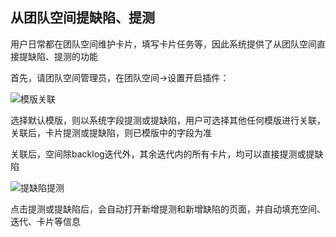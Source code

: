 ## 从团队空间提缺陷、提测

用户日常都在团队空间维护卡片，填写卡片任务等，因此系统提供了从团队空间直接提缺陷、提测的功能

首先，请团队空间管理员，在团队空间->设置开启插件：

![模版关联](https://jdhelp.s3.cn-north-1.jdcloud-oss.com/test_with_teamspace.assets/module_团队空间关联模板.gif)

选择默认模版，则以系统字段提测或提缺陷，用户可选择其他任何模版进行关联，关联后，卡片提测或提缺陷，则已模版中的字段为准

关联后，空间除backlog迭代外，其余迭代内的所有卡片，均可以直接提测或提缺陷

![提缺陷提测](https://jdhelp.s3.cn-north-1.jdcloud-oss.com/test_with_teamspace.assets/module_团队空间-可新增缺陷或新增提测.gif)

点击提测或提缺陷后，会自动打开新增提测和新增缺陷的页面，并自动填充空间、迭代、卡片等信息

